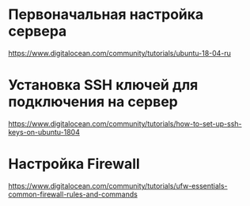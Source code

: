 # Первоначальная настройка сервера

https://www.digitalocean.com/community/tutorials/ubuntu-18-04-ru

# Установка SSH ключей для подключения на сервер

https://www.digitalocean.com/community/tutorials/how-to-set-up-ssh-keys-on-ubuntu-1804


# Настройка Firewall 

https://www.digitalocean.com/community/tutorials/ufw-essentials-common-firewall-rules-and-commands
